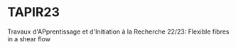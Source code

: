 # TAPIR23
Travaux d'APprentissage et d'Initiation à la Recherche 22/23: Flexible fibres in a shear flow
